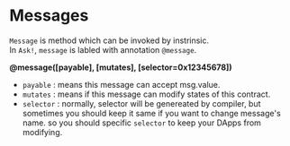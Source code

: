 # Messages

`Message` is method which can be invoked by instrinsic.  
In `Ask!`, `message` is labled with annotation `@message`.

**@message([payable], [mutates], [selector=0x12345678])**  

* `payable`  : means this message can accept msg.value.
* `mutates`  : means if this message can modify states of this contract.
* `selector` : normally, selector will be genereated by compiler, but sometimes you should keep it same if you want to change message's name. so you should specific `selector` to keep your DApps from modifying.